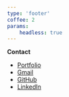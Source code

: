 ```yaml
---
type: 'footer'
coffee: 2
params:
    headless: true
---
```


**Contact**

- [Portfolio](https://www.johnnguyenportfolio.com)
- [Gmail](mailto:j4nguyen134@gmail.com)
- [GitHub](https://github.com/j4ninja)
- [LinkedIn](https://linkedin.com/in/john-4-nguyen)